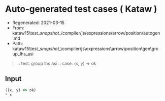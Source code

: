 # Auto-generated test cases ( Kataw )
- Regenerated: 2021-03-15
- From: kataw15\test\__snapshot__/compiler/js/expressions/arrow/position/autogen.md
- Path: kataw15\test\__snapshot__\compiler\js\expressions\arrow\position\gen\group_lhs_asi
> :: test: group lhs asi
> :: case: (x, y) => ok
## Input

`````js
((x, y) => ok)
* x
`````
